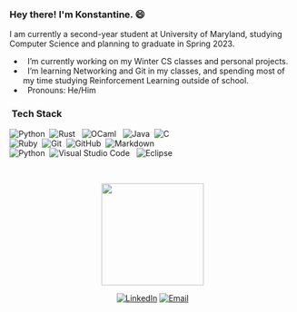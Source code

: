 ### Hey there! I'm Konstantine. 😄

I am currently a second-year student at University of Maryland, studying Computer Science and planning to graduate in Spring 2023.

- &nbsp; I’m currently working on my Winter CS classes and personal projects. 
- &nbsp; I’m learning Networking and Git in my classes, and spending most of my time studying Reinforcement Learning outside of school.
- &nbsp; Pronouns: He/Him
  
<h3> &nbsp;Tech Stack</h3>

![Python](https://img.shields.io/badge/-Python-05122A?style=flat&logo=python)&nbsp;
![Rust](https://img.shields.io/badge/-Rust-black?style=flat-square&logo=rust) &nbsp;
![OCaml](https://img.shields.io/badge/-Ocaml-black?style=flat-square&logo=ocaml) &nbsp;
![Java](https://img.shields.io/badge/-Java-05122A?style=flat&logo=Java&logoColor=FFA518)&nbsp;
![C](https://img.shields.io/badge/-C-05122A?style=flat&logo=C&logoColor=A8B9CC) \
![Ruby](https://img.shields.io/badge/-Ruby-05122A?style=flat&logo=ruby)&nbsp;
![Git](https://img.shields.io/badge/-Git-05122A?style=flat&logo=git)&nbsp;
![GitHub](https://img.shields.io/badge/-GitHub-05122A?style=flat&logo=github)&nbsp;
![Markdown](https://img.shields.io/badge/-Markdown-05122A?style=flat&logo=markdown) \
![Python](https://img.shields.io/badge/-Latex-05122A?style=flat&logo=latex)&nbsp;
![Visual Studio Code](https://img.shields.io/badge/-Visual%20Studio%20Code-05122A?style=flat&logo=visual-studio-code&logoColor=007ACC) &nbsp;
![Eclipse](https://img.shields.io/badge/-Eclipse-05122A?style=flat&logo=eclipse-ide&logoColor=2C2255)
<div align="left">
<p>
<p>

<br/>
  <p align="center">
  <a href="https://github.com/AVS1508">
    <img height="180em" src="https://github-readme-stats-eight-theta.vercel.app/api?username=kkahadze&show_icons=true&theme=dark&include_all_commits=true&count_private=true"/>
  </a>
  </p>
</p>
<p align="center">
<a href="https://www.linkedin.com/in/kahadze/"><img alt="LinkedIn" src="https://img.shields.io/badge/LinkedIn-Konstantine%20Kahadze-blue?style=flat-square&logo=linkedin"></a>
<a href="mailto:konstantinekahadze@gmail.com"><img alt="Email" src="https://img.shields.io/badge/Email-konstantinekahadze@gmail.com-blue?style=flat-square&logo=gmail"></a>
</p>
</div>

